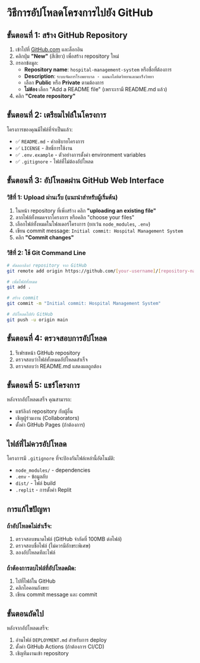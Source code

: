 # วิธีการอัปโหลดโครงการไปยัง GitHub

## ขั้นตอนที่ 1: สร้าง GitHub Repository

1. เข้าไปที่ [GitHub.com](https://github.com) และล็อกอิน
2. คลิกปุ่ม **"New"** (สีเขียว) เพื่อสร้าง repository ใหม่
3. กรอกข้อมูล:
   - **Repository name**: `hospital-management-system` หรือชื่อที่ต้องการ
   - **Description**: `ระบบจัดการโรงพยาบาล - แผนกโลหิตวิทยาและมะเร็งวิทยา`
   - เลือก **Public** หรือ **Private** ตามต้องการ
   - **ไม่ต้อง** เลือก "Add a README file" (เพราะเรามี README.md แล้ว)
4. คลิก **"Create repository"**

## ขั้นตอนที่ 2: เตรียมไฟล์ในโครงการ

โครงการของคุณมีไฟล์ที่จำเป็นแล้ว:
- ✅ `README.md` - คำอธิบายโครงการ
- ✅ `LICENSE` - สิทธิ์การใช้งาน
- ✅ `.env.example` - ตัวอย่างการตั้งค่า environment variables
- ✅ `.gitignore` - ไฟล์ที่ไม่ต้องอัปโหลด

## ขั้นตอนที่ 3: อัปโหลดผ่าน GitHub Web Interface

### วิธีที่ 1: Upload ผ่านเว็บ (แนะนำสำหรับผู้เริ่มต้น)

1. ในหน้า repository ที่เพิ่งสร้าง คลิก **"uploading an existing file"**
2. ลากไฟล์ทั้งหมดจากโครงการ หรือคลิก "choose your files"
3. เลือกไฟล์ทั้งหมดในโฟลเดอร์โครงการ (ยกเว้น `node_modules`, `.env`)
4. เขียน commit message: `Initial commit: Hospital Management System`
5. คลิก **"Commit changes"**

### วิธีที่ 2: ใช้ Git Command Line

```bash
# คัดลอกลิงก์ repository จาก GitHub
git remote add origin https://github.com/[your-username]/[repository-name].git

# เพิ่มไฟล์ทั้งหมด
git add .

# สร้าง commit
git commit -m "Initial commit: Hospital Management System"

# อัปโหลดไปยัง GitHub
git push -u origin main
```

## ขั้นตอนที่ 4: ตรวจสอบการอัปโหลด

1. รีเฟรชหน้า GitHub repository
2. ตรวจสอบว่าไฟล์ทั้งหมดอัปโหลดสำเร็จ
3. ตรวจสอบว่า README.md แสดงผลถูกต้อง

## ขั้นตอนที่ 5: แชร์โครงการ

หลังจากอัปโหลดเสร็จ คุณสามารถ:
- แชร์ลิงก์ repository กับผู้อื่น
- เชิญผู้ร่วมงาน (Collaborators)
- ตั้งค่า GitHub Pages (ถ้าต้องการ)

## ไฟล์ที่ไม่ควรอัปโหลด

โครงการมี `.gitignore` ที่จะป้องกันไฟล์เหล่านี้อัตโนมัติ:
- `node_modules/` - dependencies
- `.env` - ข้อมูลลับ
- `dist/` - ไฟล์ build
- `.replit` - การตั้งค่า Replit

## การแก้ไขปัญหา

### ถ้าอัปโหลดไม่สำเร็จ:
1. ตรวจสอบขนาดไฟล์ (GitHub จำกัดที่ 100MB ต่อไฟล์)
2. ตรวจสอบชื่อไฟล์ (ไม่ควรมีอักขระพิเศษ)
3. ลองอัปโหลดทีละไฟล์

### ถ้าต้องการลบไฟล์ที่อัปโหลดผิด:
1. ไปที่ไฟล์ใน GitHub
2. คลิกไอคอนถังขยะ
3. เขียน commit message และ commit

## ขั้นตอนถัดไป

หลังจากอัปโหลดเสร็จ:
1. อ่านไฟล์ `DEPLOYMENT.md` สำหรับการ deploy
2. ตั้งค่า GitHub Actions (ถ้าต้องการ CI/CD)
3. เชิญทีมงานเข้า repository